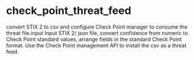 # check_point_threat_feed
convert STIX 2 to csv and configure Check Point manager to consume the threat file.input
Input STIX 2/ json file, convert confidence from numeric to Check Point standard values, arrange fields in the standard Check Point format.  Use the Check Point management API to install the csv as a threat feed.
